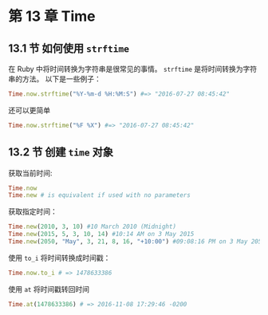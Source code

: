 # 第 13 章 Time

## 13.1 节 如何使用 `strftime`

在 Ruby 中将时间转换为字符串是很常见的事情。 `strftime` 是将时间转换为字符串的方法。
以下是一些例子：

```ruby
Time.now.strftime("%Y-%m-d %H:%M:S") #=> "2016-07-27 08:45:42"
```

还可以更简单

```ruby
Time.now.strftime("%F %X") #=> "2016-07-27 08:45:42"
```

## 13.2 节 创建 `time` 对象

获取当前时间:

```ruby
Time.now
Time.new # is equivalent if used with no parameters
```

获取指定时间：

```ruby
Time.new(2010, 3, 10) #10 March 2010 (Midnight)
Time.new(2015, 5, 3, 10, 14) #10:14 AM on 3 May 2015
Time.new(2050, "May", 3, 21, 8, 16, "+10:00") #09:08:16 PM on 3 May 2050
```

使用 `to_i` 将时间转换成时间戳：

```ruby
Time.now.to_i # => 1478633386
```

使用 `at` 将时间戳转回时间

```ruby
Time.at(1478633386) # => 2016-11-08 17:29:46 -0200
```
